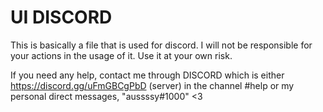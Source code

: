 # UI DISCORD


This is basically a file that is used for discord. I will not be responsible for your actions in the usage of it. Use it at your own risk.

If you need any help, contact me through DISCORD which is either https://discord.gg/uFmGBCgPbD (server) in the channel #help or my personal direct messages, "aussssy#1000" <3

